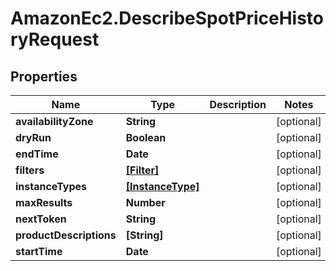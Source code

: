 # AmazonEc2.DescribeSpotPriceHistoryRequest

## Properties

Name | Type | Description | Notes
------------ | ------------- | ------------- | -------------
**availabilityZone** | **String** |  | [optional] 
**dryRun** | **Boolean** |  | [optional] 
**endTime** | **Date** |  | [optional] 
**filters** | [**[Filter]**](Filter.md) |  | [optional] 
**instanceTypes** | [**[InstanceType]**](InstanceType.md) |  | [optional] 
**maxResults** | **Number** |  | [optional] 
**nextToken** | **String** |  | [optional] 
**productDescriptions** | **[String]** |  | [optional] 
**startTime** | **Date** |  | [optional] 


